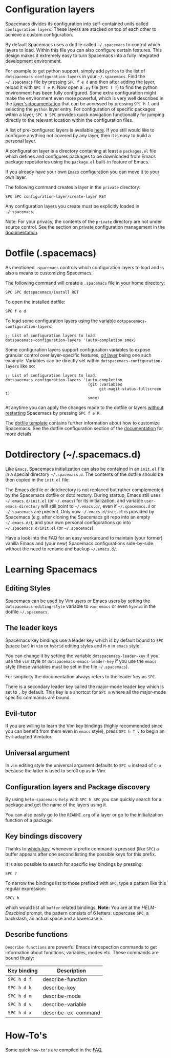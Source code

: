 # Configuration layers

Spacemacs divides its configuration into self-contained units called
`configuration layers`. These layers are stacked on top of each other to
achieve a custom configuration.

By default Spacemacs uses a dotfile called `~/.spacemacs` to control
which layers to load. Within this file you can also configure certain
features. This design makes it extremely easy to turn Spacemacs into a
fully integrated development environment.

For example to get python support, simply add `python` to the list of
`dotspacemacs-configuration-layers` in your `~/.spacemacs`. Find the
`~/.spacemacs` file by pressing `SPC f e d` and then after adding the
layer, reload it with `SPC f e R`. Now open a `.py` file (`SPC f f`) to
find the python environment has been fully configured. Some extra
configuration might make the environment even more powerful, which is
very well described in the [layer's
documentation](https://develop.spacemacs.org/layers/+lang/python/README.html)
that can be accessed by pressing `SPC h l` and selecting the `python`
layer entry. For configuration of specific packages within a layer,
`SPC h SPC` provides quick navigation functionality for jumping directly
to the relevant location within the configuration files.

A list of pre-configured layers is available
[here](https://develop.spacemacs.org/layers/LAYERS.html). If you still
would like to configure anything not covered by any layer, then it is
easy to build a personal layer.

A configuration layer is a directory containing at least a `packages.el`
file which defines and configures packages to be downloaded from Emacs
package repositories using the `package.el` built-in feature of Emacs.

If you already have your own `Emacs` configuration you can move it to
your own layer.

The following command creates a layer in the `private` directory:

``` example
SPC SPC configuration-layer/create-layer RET
```

Any configuration layers you create must be explicitly loaded in
`~/.spacemacs`.

Note: For your privacy, the contents of the `private` directory are not
under source control. See the section on private configuration
management in the
[documentation](https://github.com/syl20bnr/spacemacs/blob/develop/doc/DOCUMENTATION.org).

# Dotfile (.spacemacs)

As mentioned `.spacemacs` controls which configuration layers to load
and is also a means to customizing Spacemacs.

The following command will create a `.spacemacs` file in your home
directory:

``` example
SPC SPC dotspacemacs/install RET
```

To open the installed dotfile:

``` example
SPC f e d
```

To load some configuration layers using the variable
`dotspacemacs-configuration-layers`:

``` elisp
;; List of configuration layers to load.
dotspacemacs-configuration-layers '(auto-completion smex)
```

Some configuration layers support configuration variables to expose
granular control over layer-specific features, [git
layer](https://github.com/syl20bnr/spacemacs/blob/develop/layers/+source-control/git/README.org)
being one such example. Variables can be directly set within
`dotspacemacs-configuration-layers` like so:

``` elisp
;; List of configuration layers to load.
dotspacemacs-configuration-layers '(auto-completion
                                    (git :variables
                                         git-magit-status-fullscreen t)
                                    smex)
```

At anytime you can apply the changes made to the dotfile or layers
<u>without restarting</u> Spacemacs by pressing `SPC f e R`.

The [dotfile
template](https://github.com/syl20bnr/spacemacs/blob/master/core/templates/.spacemacs.template)
contains further information about how to customize Spacemacs. See the
dotfile configuration section of the
[documentation](https://github.com/syl20bnr/spacemacs/blob/develop/doc/DOCUMENTATION.org#dotfile-configuration)
for more details.

# Dotdirectory (\~/.spacemacs.d)

Like `Emacs`, Spacemacs initialization can also be contained in an
`init.el` file in a special directory `~/.spacemacs.d`. The contents of
the dotfile should be then copied in the `init.el` file.

The Emacs dotfile or dotdirectory is not replaced but rather
complemented by the Spacemacs dotfile or dotdirectory. During startup,
Emacs still uses `~/.emacs.d/init.el` (or `~/.emacs`) for its
initialization, and variable `user-emacs-directory` will still point to
`~/.emacs.d/`, even if `~/.spacemacs.d` or `~/.spacemacs` are present.
Only now `~/.emacs.d/init.el` is provided by Spacemacs (e.g. after
cloning the Spacemacs git repo into an empty `~/.emacs.d/`), and your
own personal configurations go into `~/.spacemacs.d/init.el` (or
`~/.spacemacs`).

Have a look into the FAQ for an easy workaround to maintain (your
former) vanilla Emacs and (your new) Spacemacs configurations
side-by-side without the need to rename and backup `~/.emacs.d/`.

# Learning Spacemacs

## Editing Styles

Spacemacs can be used by Vim users or Emacs users by setting the
`dotspacemacs-editing-style` variable to `vim`, `emacs` or even `hybrid`
in the dotfile `~/.spacemacs`.

## The leader keys

Spacemacs key bindings use a leader key which is by default bound to
`SPC` (space bar) in `vim` or `hybrid` editing styles and `M-m` in
`emacs` style.

You can change it by setting the variable `dotspacemacs-leader-key` if
you use the `vim` style or `dotspacemacs-emacs-leader-key` if you use
the `emacs` style (these variables must be set in the file
`~/.spacemacs`).

For simplicity the documentation always refers to the leader key as
`SPC`.

There is a secondary leader key called the major-mode leader key which
is set to `​,​` by default. This key is a shortcut for `SPC m` where all
the major-mode specific commands are bound.

## Evil-tutor

If you are willing to learn the Vim key bindings (highly recommended
since you can benefit from them even in `emacs` style), press
`SPC h T v` to begin an Evil-adapted Vimtutor.

## Universal argument

In `vim` editing style the universal argument defaults to `SPC u`
instead of `C-u` because the latter is used to scroll up as in Vim.

## Configuration layers and Package discovery

By using `helm-spacemacs-help` with `SPC h SPC` you can quickly search
for a package and get the name of the layers using it.

You can also easily go to the `README.org` of a layer or go to the
initialization function of a package.

## Key bindings discovery

Thanks to [which-key](https://github.com/justbur/emacs-which-key),
whenever a prefix command is pressed (like `SPC`) a buffer appears after
one second listing the possible keys for this prefix.

It is also possible to search for specific key bindings by pressing:

``` example
SPC ?
```

To narrow the bindings list to those prefixed with `SPC`, type a pattern
like this regular expression:

``` example
SPC\ b
```

which would list all `buffer` related bindings. **Note:** You are at the
*HELM-Descbind* prompt, the pattern consists of 6 letters: uppercase
`SPC`, a backslash, an actual space and a lowercase `b`.

## Describe functions

`Describe functions` are powerful Emacs introspection commands to get
information about functions, variables, modes etc. These commands are
bound thusly:

| Key binding | Description         |
|-------------|---------------------|
| `SPC h d f` | describe-function   |
| `SPC h d k` | describe-key        |
| `SPC h d m` | describe-mode       |
| `SPC h d v` | describe-variable   |
| `SPC h d x` | describe-ex-command |

# How-To's

Some quick `how-to's` are compiled in the
[FAQ.](https://github.com/syl20bnr/spacemacs/blob/develop/doc/FAQ.org#how-do-i)
